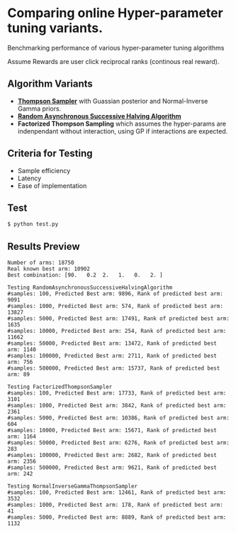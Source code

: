 # Comparing online Hyper-parameter tuning variants.
Benchmarking performance of various hyper-parameter tuning algorithms

Assume Rewards are user click reciprocal ranks (continous real reward).

## Algorithm Variants

* [**Thompson Sampler**](https://www.cs.ubc.ca/labs/lci/mlrg/slides/2019_summer_6_thompson_sampling.pdf) with Guassian posterior and Normal-Inverse Gamma priors.
* [**Random Asynchronous Successive Halving Algorithm**](https://arxiv.org/pdf/1810.05934)
* **Factorized Thompson Sampling** which assumes the hyper-params are indenpendant without interaction, using GP if interactions are expected.

## Criteria for Testing
* Sample efficiency
* Latency
* Ease of implementation

## Test
```bash
$ python test.py
```

## Results Preview
```shell
Number of arms: 18750
Real known best arm: 10902
Best combination: [90.   0.2  2.   1.   0.   2. ]

Testing RandomAsynchronousSuccessiveHalvingAlgorithm
#samples: 100, Predicted Best arm: 9896, Rank of predicted best arm: 9091
#samples: 1000, Predicted Best arm: 574, Rank of predicted best arm: 13827
#samples: 5000, Predicted Best arm: 17491, Rank of predicted best arm: 1635
#samples: 10000, Predicted Best arm: 254, Rank of predicted best arm: 11662
#samples: 50000, Predicted Best arm: 13472, Rank of predicted best arm: 1140
#samples: 100000, Predicted Best arm: 2711, Rank of predicted best arm: 756
#samples: 500000, Predicted Best arm: 15737, Rank of predicted best arm: 89

Testing FactorizedThompsonSampler
#samples: 100, Predicted Best arm: 17733, Rank of predicted best arm: 3101                                                                                                                                              
#samples: 1000, Predicted Best arm: 3842, Rank of predicted best arm: 2361                                                                                                                                              
#samples: 5000, Predicted Best arm: 10386, Rank of predicted best arm: 604                                                                                                                                              
#samples: 10000, Predicted Best arm: 15671, Rank of predicted best arm: 1164                                                                                                                                            
#samples: 50000, Predicted Best arm: 6276, Rank of predicted best arm: 283                                                                                                                                              
#samples: 100000, Predicted Best arm: 2682, Rank of predicted best arm: 2356                                                                                                                                            
#samples: 500000, Predicted Best arm: 9621, Rank of predicted best arm: 242 

Testing NormalInverseGammaThompsonSampler
#samples: 100, Predicted Best arm: 12461, Rank of predicted best arm: 3532                                                                                                                                              
#samples: 1000, Predicted Best arm: 178, Rank of predicted best arm: 41                                                                                                                                                 
#samples: 5000, Predicted Best arm: 8889, Rank of predicted best arm: 1132
```